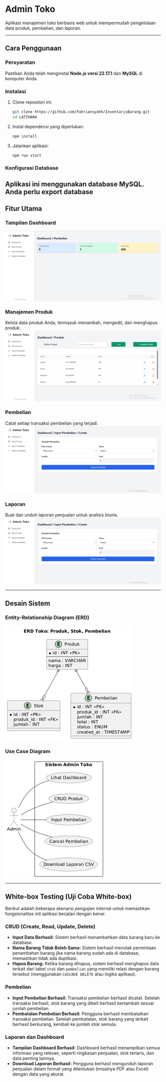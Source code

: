 # Admin Toko

Aplikasi manajemen toko berbasis web untuk mempermudah pengelolaan data produk, pembelian, dan laporan.

---

## Cara Penggunaan

### Persyaratan

Pastikan Anda telah menginstal **Node.js versi 22.17.1** dan **MySQL** di komputer Anda.

### Instalasi

1.  Clone repositori ini:
    ```bash
    git clone https://github.com/Fahriansyahh/InventarisBarang.git
    cd LATIHAN4
    ```

2.  Instal dependensi yang diperlukan:
    ```bash
    npm install
    ```

3.  Jalankan aplikasi:
    ```bash
    npm run start
    ```

### Konfigurasi Database

Aplikasi ini menggunakan database **MySQL**. Anda perlu export database
---

## Fitur Utama

### Tampilan Dashboard
![Dashboard Admin Toko](src/images/dashboard.png)

### Manajemen Produk
Kelola data produk Anda, termasuk menambah, mengedit, dan menghapus produk.
![Tampilan Manajemen Produk](src/images/produk.png)

### Pembelian
Catat setiap transaksi pembelian yang terjadi.
![Tampilan Pembelian](src/images/pembelian.png)

### Laporan
Buat dan unduh laporan penjualan untuk analisis bisnis.
![Tampilan Laporan](src/images/laporan.png)

---

## Desain Sistem

### Entity-Relationship Diagram (ERD)
![Diagram ERD](src/images/erd.png)

### Use Case Diagram
![Diagram Use Case](src/images/usecase.png)

---

## White-box Testing (Uji Coba White-box)

Berikut adalah beberapa skenario pengujian internal untuk memastikan fungsionalitas inti aplikasi berjalan dengan benar.

### CRUD (Create, Read, Update, Delete)
* **Input Data Berhasil:** Sistem berhasil menambahkan data barang baru ke database.
* **Nama Barang Tidak Boleh Sama:** Sistem berhasil menolak permintaan penambahan barang jika nama barang sudah ada di database, memastikan tidak ada duplikasi.
* **Hapus Barang:** Ketika barang dihapus, sistem berhasil menghapus data terkait dari tabel `stok` dan `pembelian` yang memiliki relasi dengan barang tersebut (menggunakan `CASCADE DELETE` atau logika aplikasi).

### Pembelian
* **Input Pembelian Berhasil:** Transaksi pembelian berhasil dicatat. Setelah transaksi berhasil, stok barang yang dibeli berhasil bertambah sesuai jumlah pembelian.
* **Pembatalan Pembelian Berhasil:** Pengguna berhasil membatalkan transaksi pembelian. Setelah pembatalan, stok barang yang terkait berhasil berkurang, kembali ke jumlah stok semula.

### Laporan dan Dashboard
* **Tampilan Dashboard Berhasil:** Dashboard berhasil menampilkan semua informasi yang relevan, seperti ringkasan penjualan, stok terlaris, dan data penting lainnya.
* **Download Laporan Berhasil:** Pengguna berhasil mengunduh laporan penjualan dalam format yang ditentukan (misalnya PDF atau Excel) dengan data yang akurat.